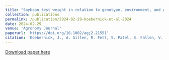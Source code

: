 ```yaml
---
title: "Soybean test weight in relation to genotype, environment, and genotype x environment interaction in the southern USA"
collection: publications
permalink: /publication/2024-02-29-koebernick-et-al-2024
date: 2024-02-29
venue: 'Agronomy Journal'
paperurl: 'https://doi.org/10.1002/agj2.21551'
citation: 'Koebernick, J., A. Gillen, R. Fett, S. Patel, B. Fallen, V. Pantalone, G. Shannon, Z. Li, A. Scaboo, W. Schapaugh, R. Mian, and Q. D. Read. 2024. Soybean test weight in relation to genotype, environment, and genotype x environment interaction in the southern USA. Agronomy Journal. DOI: 10.1002/agj2.21551.'
---
```

[Download paper here](https://doi.org/10.1002/agj2.21551)
